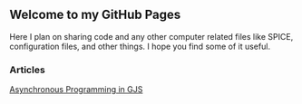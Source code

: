 ## Welcome to my GitHub Pages

Here I plan on sharing code and any other computer related files like SPICE, configuration files, and other things. I hope you find some of it useful.

### Articles

[Asynchronous Programming in GJS](articles/asynchronous-programming-in-gjs.md)
